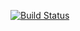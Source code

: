 [![Build Status](https://travis-ci.org/vamotest/qa_automation.svg?branch=26_Continuous_Integration)](https://travis-ci.org/vamotest/qa_automation)